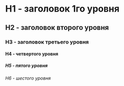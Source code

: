 # H1 - заголовок 1го уровня
## H2 - заголовок второго уровня
### H3 - заголовок третьего уровня
#### H4 - четвертого уровня
##### H5 - пятого уровня
###### H6 - шестого уровня

